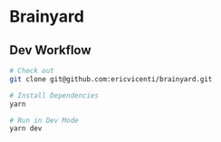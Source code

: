 # Brainyard

## Dev Workflow

```sh
# Check out
git clone git@github.com:ericvicenti/brainyard.git

# Install Dependencies
yarn

# Run in Dev Mode
yarn dev
```
